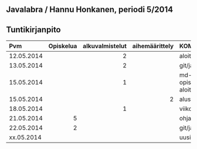 ﻿## Javalabra / Hannu Honkanen, periodi 5/2014

## Tuntikirjanpito
| Pvm        | Opiskelua | alkuvalmistelut | aihemäärittely | KOMMENTTI |
| :----------| --------: | --------------: | -------------: |:----------|
| 12.05.2014 |           | 2               |                | aloitusluento  |
| 13.05.2014 |           | 2               |                | git/java-projekti |
| 15.05.2014 |           | 1               |                | md-opiskelua/tuntikirjanpidon aloitus |
| 15.05.2014 |           |                 | 2              | alustava aihemäärittely |
| 18.05.2014 |           | 1               |                | viikon 2 ohjeiden luku |
| 21.05.2014 | 5         |                 |                | ohja- ym. kertausta |
| 22.05.2014 | 2         |                 |                |  git/java-projekti uusiksi |
| xx.05.2014 |           |                 |                | uusi rivi |

